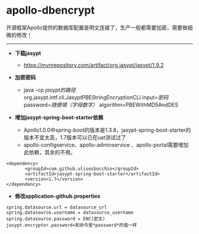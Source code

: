 # apollo-dbencrypt
开源框架Apollo提供的数据库配置是明文连接了，生产一般都需要加密，需要做细微的修改！

---
* **下载jasypt**
  * https://mvnrepository.com/artifact/org.jasypt/jasypt/1.9.2

* **加密密码**
  * java -cp *jasypt的路径* org.jasypt.intf.cli.JasyptPBEStringEncryptionCLI input=*密码* password=*随便填（字母数字）* algorithm=PBEWithMD5AndDES  
 
* **增加jasypt-spring-boot-starter依赖**
  *  Apollo1.0.0中spring-boot的版本是1.3.8，jasypt-spring-boot-starter的版本不宜太高，1.7版本可以已在uat测试过了
  *  apollo-configservice、apollo-adminservice 、apollo-portal需要增加此依赖，其余的不用。
 ```
 <dependency>
		<groupId>com.github.ulisesbocchio</groupId>
		<artifactId>jasypt-spring-boot-starter</artifactId>
		<version>1.7</version>
 </dependency>
 ```

* **修改application-github.properties**
 ```
spring.datasource.url = datasource_url
spring.datasource.username = datasource_username
spring.datasource.password = ENC(密文)
jasypt.encryptor.password=和命令里*password*的值一样
 ```
